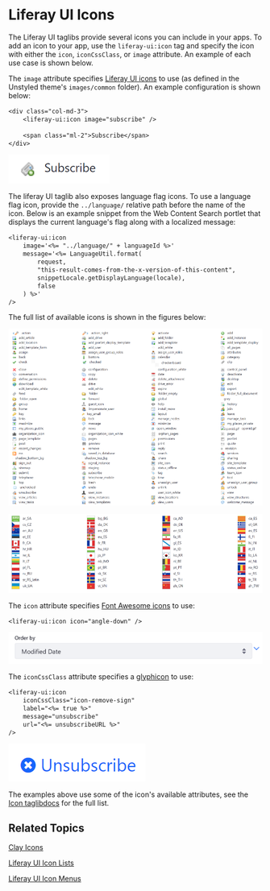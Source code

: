 # Liferay UI Icons [](id=liferay-ui-icons)

The Liferay UI taglibs provide several icons you can include in your apps. To 
add an icon to your app, use the `liferay-ui:icon` tag and specify the icon with 
either the `icon`, `iconCssClass`, or `image` attribute. An example of each use 
case is shown below.

The `image` attribute specifies 
[Liferay UI icons](https://github.com/liferay/liferay-portal/tree/7.1.x/modules/apps/foundation/frontend-theme/frontend-theme-unstyled/src/main/resources/META-INF/resources/_unstyled/images) 
to use (as defined in the Unstyled theme's `images/common` folder). An example 
configuration is shown below:

    <div class="col-md-3">
    	<liferay-ui:icon image="subscribe" />

    	<span class="ml-2">Subscribe</span>
    </div>

![Figure 1: Use the image attribute to use a theme icon.](../../../images/liferay-ui-taglib-icon-subscribe.png)

The liferay UI taglib also exposes language flag icons. To use a language flag 
icon, provide the `../language/` relative path before the name of the icon. 
Below is an example snippet from the Web Content Search portlet that displays 
the current language's flag along with a localized message:

    <liferay-ui:icon
        image='<%= "../language/" + languageId %>'
        message='<%= LanguageUtil.format(
            request,
            "this-result-comes-from-the-x-version-of-this-content",
            snippetLocale.getDisplayLanguage(locale),
            false
        ) %>'
    />

The full list of available icons is shown in the figures below:

![Figure 2: The Liferay UI taglib offers multiple icons for use in your app.](../../../images/liferay-ui-taglib-icons.png)

![Figure 3: Liferay UI icons can be configured based on language.](../../../images/liferay-ui-taglib-icon-flags.png)

The `icon` attribute specifies 
[Font Awesome icons](https://fontawesome.com/v3.2.1/icons/) 
to use:

    <liferay-ui:icon icon="angle-down" />

![Figure 4: You can use the icon attribute to include Font Awesome icons in your app.](../../../images/liferay-ui-taglib-icon-angle-down.png)

The `iconCssClass` attribute specifies a 
[glyphicon](http://marcoceppi.github.io/bootstrap-glyphicons/) 
to use:

    <liferay-ui:icon
        iconCssClass="icon-remove-sign"
        label="<%= true %>"
        message="unsubscribe"
        url="<%= unsubscribeURL %>"
    />

![Figure 5: You can use Font Awesome icons in your app.](../../../images/liferay-ui-taglib-icon-css-class.png)

The examples above use some of the icon's available attributes, see the 
[Icon taglibdocs](@platform-ref@/7.1-latest/taglibs/util-taglib/liferay-ui/icon.html) 
for the full list. 

## Related Topics [](id=related-topics)

[Clay Icons](/develop/tutorials/-/knowledge_base/7-1/clay-icons)

[Liferay UI Icon Lists](/develop/tutorials/-/knowledge_base/7-1/liferay-ui-icon-lists)

[Liferay UI Icon Menus](/develop/tutorials/-/knowledge_base/7-1/liferay-ui-icon-menus)
